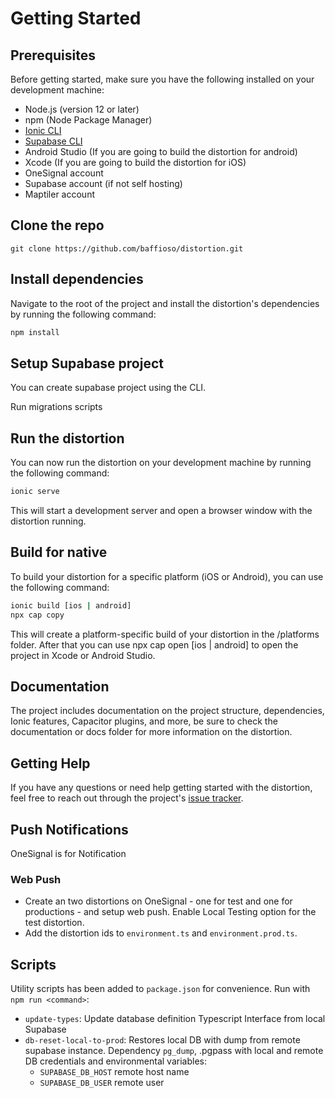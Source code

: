 # Getting Started

## Prerequisites

Before getting started, make sure you have the following installed on your development machine:

- Node.js (version 12 or later)
- npm (Node Package Manager)
- [Ionic CLI](https://ionicframework.com/docs/cli#installation)
- [Supabase CLI](https://supabase.com/docs/guides/resources/supabase-cli)
- Android Studio (If you are going to build the distortion for android)
- Xcode (If you are going to build the distortion for iOS)
- OneSignal account
- Supabase account (if not self hosting)
- Maptiler account

## Clone the repo

```
git clone https://github.com/baffioso/distortion.git
```

## Install dependencies

Navigate to the root of the project and install the distortion's dependencies by running the following command:

```bash
npm install
```

## Setup Supabase project

You can create supabase project using the CLI.

Run migrations scripts

## Run the distortion

You can now run the distortion on your development machine by running the following command:

```bash
ionic serve
```

This will start a development server and open a browser window with the distortion running.

## Build for native

To build your distortion for a specific platform (iOS or Android), you can use the following command:

```bash
ionic build [ios | android]
npx cap copy
```

This will create a platform-specific build of your distortion in the /platforms folder. After that you can use npx cap open [ios | android] to open the project in Xcode or Android Studio.

## Documentation

The project includes documentation on the project structure, dependencies, Ionic features, Capacitor plugins, and more, be sure to check the documentation or docs folder for more information on the distortion.

## Getting Help

If you have any questions or need help getting started with the distortion, feel free to reach out through the project's [issue tracker](https://github.com/baffioso/distortion/issues).

## Push Notifications

OneSignal is for Notification

### Web Push

- Create an two distortions on OneSignal - one for test and one for productions - and setup web push. Enable Local Testing option for the test distortion.
- Add the distortion ids to `environment.ts` and `environment.prod.ts`.

## Scripts

Utility scripts has been added to `package.json` for convenience. Run with `npm run <command>`:

- `update-types`: Update database definition Typescript Interface from local Supabase
- `db-reset-local-to-prod`: Restores local DB with dump from remote supabase instance. Dependency `pg_dump`, .pgpass with local and remote DB credentials and environmental variables: 
  * `SUPABASE_DB_HOST` remote host name
  * `SUPABASE_DB_USER` remote user
